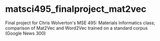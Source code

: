 # matsci495_finalproject_mat2vec
Final project for Chris Wolverton's MSE 495: Materials Informatics class; comparison of Mat2Vec and Word2Vec trained on a standard corpus (Google News 300)
